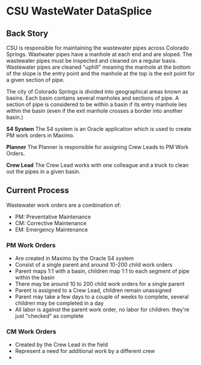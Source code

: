 # CSU WasteWater DataSplice

## Back Story

CSU is responsible for maintaining the wastewater pipes across Colorado Springs. Wastwater pipes have a manhole at each end and are sloped. The wastewater pipes must be inspected and cleaned on a regular basis. Wastewater pipes are cleaned "uphill" meaning the manhole at the bottom of the slope is the entry point and the manhole at the top is the exit point for a given section of pipe.

The city of Colorado Springs is divided into geographical areas known as basins. Each basin contains several manholes and sections of pipe. A section of pipe is considered to be within a basin if its entry manhole lies within the basin (even if the exit manhole crosses a border into another basin.)

__S4 System__
The S4 system is an Oracle application which is used to create PM work orders in Maximo.

__Planner__
The Planner is responsible for assigning Crew Leads to PM Work Orders.

__Crew Lead__
The Crew Lead works with one colleague and a truck to clean out the pipes in a given basin.

## Current Process

Wastewater work orders are a combination of:

- PM: Preventative Maintenance
- CM: Corrective Maintenance
- EM: Emergency Maintenance

### PM Work Orders

- Are created in Maximo by the Oracle S4 system
- Consist of a single parent and around 10-200 child work orders
- Parent maps 1:1 with a basin, children map 1:1 to each segment of pipe within the basin
- There may be around 10 to 200 child work orders for a single parent
- Parent is assigned to a Crew Lead, children remain unassigned
- Parent may take a few days to a couple of weeks to complete, several children may be completed in a day
- All labor is against the parent work order, no labor for children: they're just "checked" as complete

### CM Work Orders

- Created by the Crew Lead in the field
- Represent a need for additional work by a different crew
-
